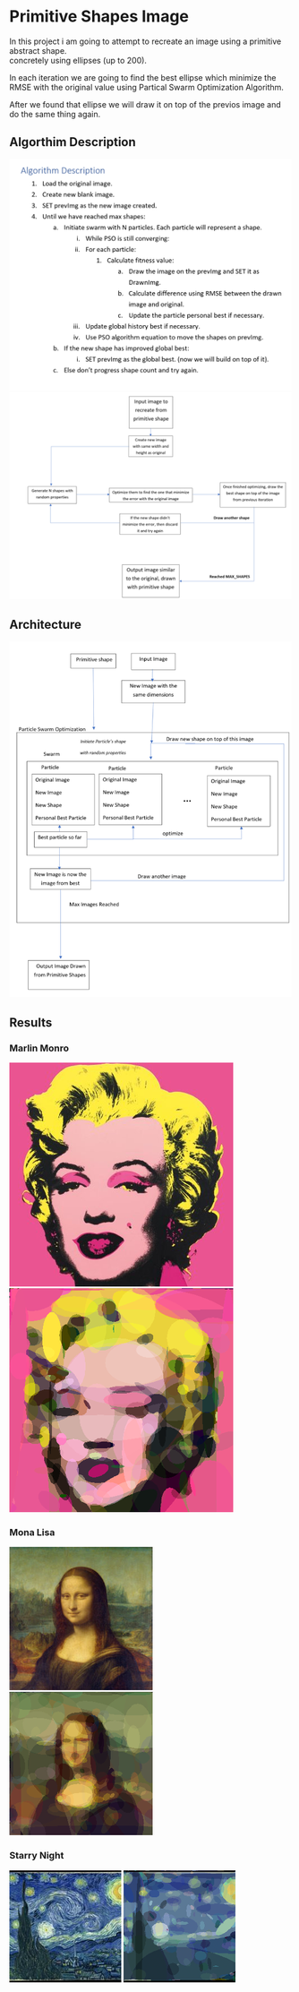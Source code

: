 # Primitive Shapes Image

In this project i am going to attempt to recreate an image using a primitive abstract shape.<br/>
concretely using ellipses (up to 200).

In each iteration we are going to find the best ellipse which minimize the RMSE with the original value using Partical Swarm Optimization Algorithm.

After we found that ellipse we will draw it on top of the previos image and do the same thing again.

## Algorthim Description
<img src="https://raw.githubusercontent.com/michaeleh/PrimitiveShapesImage/master/resources/algorithm%20description.png">
<img src="https://raw.githubusercontent.com/michaeleh/PrimitiveShapesImage/master/resources/algorithm%20flow.png">

## Architecture
<img src="https://raw.githubusercontent.com/michaeleh/PrimitiveShapesImage/master/resources/architecture.png"><img>

## Results
### Marlin Monro
<img src="https://raw.githubusercontent.com/michaeleh/PrimitiveShapesImage/master/resources/marlin/marlin.jpg">
<img src="https://raw.githubusercontent.com/michaeleh/PrimitiveShapesImage/master/resources/marlin/marlin_primitive.png">

### Mona Lisa
<img src="https://raw.githubusercontent.com/michaeleh/PrimitiveShapesImage/master/resources/mona/mona.jpg">
<img src="https://raw.githubusercontent.com/michaeleh/PrimitiveShapesImage/master/resources/mona/mona_primitive.png">

### Starry Night
<img src="https://raw.githubusercontent.com/michaeleh/PrimitiveShapesImage/master/resources/starry%20night/starry.jpg">
<img src="https://raw.githubusercontent.com/michaeleh/PrimitiveShapesImage/master/resources/starry%20night/starry_primitive.png">
